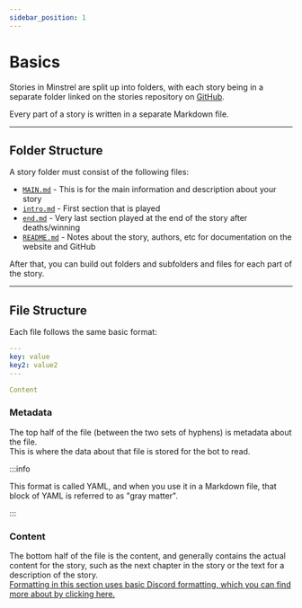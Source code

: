 ```yaml
---
sidebar_position: 1
---
```


# Basics

Stories in Minstrel are split up into folders, with each story being in a separate folder linked on the stories repository on [GitHub](https://github.com/minstrelbot/stories).

Every part of a story is written in a separate Markdown file.

<hr />

## Folder Structure

A story folder must consist of the following files:   
* [`MAIN.md`](files/MAIN) - This is for the main information and description about your story  
* [`intro.md`](files/intro) - First section that is played  
* [`end.md`](files/end) - Very last section played at the end of the story after deaths/winning   
* [`README.md`](files/README) - Notes about the story, authors, etc for documentation on the website and GitHub

After that, you can build out folders and subfolders and files for each part of the story.

<hr />

## File Structure

Each file follows the same basic format:
```yml
---
key: value
key2: value2
---

Content
```

### Metadata
The top half of the file (between the two sets of hyphens) is metadata about the file.  
This is where the data about that file is stored for the bot to read.

:::info

This format is called YAML, and when you use it in a Markdown file, that block of YAML is referred to as "gray matter".

:::

### Content
The bottom half of the file is the content, and generally contains the actual content for the story, such as the next chapter in the story or the text for a description of the story.  
[Formatting in this section uses basic Discord formatting, which you can find more about by clicking here.](https://support.discord.com/hc/en-us/articles/210298617-Markdown-Text-101-Chat-Formatting-Bold-Italic-Underline-)